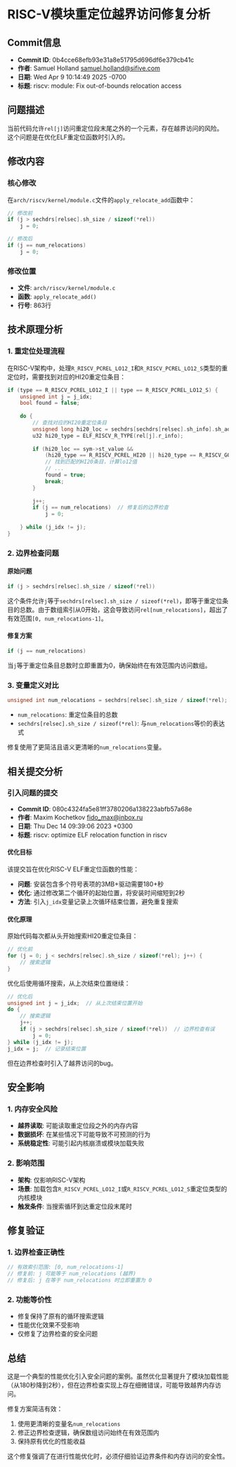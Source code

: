 # RISC-V模块重定位越界访问修复分析

## Commit信息
- **Commit ID**: 0b4cce68efb93e31a8e51795d696df6e379cb41c
- **作者**: Samuel Holland <samuel.holland@sifive.com>
- **日期**: Wed Apr 9 10:14:49 2025 -0700
- **标题**: riscv: module: Fix out-of-bounds relocation access

## 问题描述

当前代码允许`rel[j]`访问重定位段末尾之外的一个元素，存在越界访问的风险。这个问题是在优化ELF重定位函数时引入的。

## 修改内容

### 核心修改

在`arch/riscv/kernel/module.c`文件的`apply_relocate_add`函数中：

```c
// 修改前
if (j > sechdrs[relsec].sh_size / sizeof(*rel))
    j = 0;

// 修改后  
if (j == num_relocations)
    j = 0;
```

### 修改位置
- **文件**: `arch/riscv/kernel/module.c`
- **函数**: `apply_relocate_add()`
- **行号**: 863行

## 技术原理分析

### 1. 重定位处理流程

在RISC-V架构中，处理`R_RISCV_PCREL_LO12_I`和`R_RISCV_PCREL_LO12_S`类型的重定位时，需要找到对应的HI20重定位条目：

```c
if (type == R_RISCV_PCREL_LO12_I || type == R_RISCV_PCREL_LO12_S) {
    unsigned int j = j_idx;
    bool found = false;
    
    do {
        // 查找对应的HI20重定位条目
        unsigned long hi20_loc = sechdrs[sechdrs[relsec].sh_info].sh_addr + rel[j].r_offset;
        u32 hi20_type = ELF_RISCV_R_TYPE(rel[j].r_info);
        
        if (hi20_loc == sym->st_value && 
            (hi20_type == R_RISCV_PCREL_HI20 || hi20_type == R_RISCV_GOT_HI20)) {
            // 找到匹配的HI20条目，计算lo12值
            // ...
            found = true;
            break;
        }
        
        j++;
        if (j == num_relocations)  // 修复后的边界检查
            j = 0;
            
    } while (j_idx != j);
}
```

### 2. 边界检查问题

#### 原始问题
```c
if (j > sechdrs[relsec].sh_size / sizeof(*rel))
```

这个条件允许`j`等于`sechdrs[relsec].sh_size / sizeof(*rel)`，即等于重定位条目的总数。由于数组索引从0开始，这会导致访问`rel[num_relocations]`，超出了有效范围`[0, num_relocations-1]`。

#### 修复方案
```c
if (j == num_relocations)
```

当`j`等于重定位条目总数时立即重置为0，确保始终在有效范围内访问数组。

### 3. 变量定义对比

```c
unsigned int num_relocations = sechdrs[relsec].sh_size / sizeof(*rel);
```

- `num_relocations`: 重定位条目的总数
- `sechdrs[relsec].sh_size / sizeof(*rel)`: 与`num_relocations`等价的表达式

修复使用了更简洁且语义更清晰的`num_relocations`变量。

## 相关提交分析

### 引入问题的提交
- **Commit ID**: 080c4324fa5e81ff3780206a138223abfb57a68e
- **作者**: Maxim Kochetkov <fido_max@inbox.ru>
- **日期**: Thu Dec 14 09:39:06 2023 +0300
- **标题**: riscv: optimize ELF relocation function in riscv

#### 优化目标
该提交旨在优化RISC-V ELF重定位函数的性能：
- **问题**: 安装包含多个符号表项的3MB+驱动需要180+秒
- **优化**: 通过修改第二个循环的起始位置，将安装时间缩短到2秒
- **方法**: 引入`j_idx`变量记录上次循环结束位置，避免重复搜索

#### 优化原理
原始代码每次都从头开始搜索HI20重定位条目：
```c
// 优化前
for (j = 0; j < sechdrs[relsec].sh_size / sizeof(*rel); j++) {
    // 搜索逻辑
}
```

优化后使用循环搜索，从上次结束位置继续：
```c
// 优化后
unsigned int j = j_idx;  // 从上次结束位置开始
do {
    // 搜索逻辑
    j++;
    if (j > sechdrs[relsec].sh_size / sizeof(*rel))  // 边界检查有误
        j = 0;
} while (j_idx != j);
j_idx = j;  // 记录结束位置
```

但在边界检查时引入了越界访问的bug。

## 安全影响

### 1. 内存安全风险
- **越界读取**: 可能读取重定位段之外的内存内容
- **数据损坏**: 在某些情况下可能导致不可预测的行为
- **系统稳定性**: 可能引起内核崩溃或模块加载失败

### 2. 影响范围
- **架构**: 仅影响RISC-V架构
- **场景**: 加载包含`R_RISCV_PCREL_LO12_I`或`R_RISCV_PCREL_LO12_S`重定位类型的内核模块
- **触发条件**: 当搜索循环到达重定位段末尾时

## 修复验证

### 1. 边界检查正确性
```c
// 有效索引范围: [0, num_relocations-1]
// 修复前: j 可能等于 num_relocations (越界)
// 修复后: j 在等于 num_relocations 时立即重置为 0
```

### 2. 功能等价性
- 修复保持了原有的循环搜索逻辑
- 性能优化效果不受影响
- 仅修复了边界检查的安全问题

## 总结

这是一个典型的性能优化引入安全问题的案例。虽然优化显著提升了模块加载性能（从180秒降到2秒），但在边界检查实现上存在细微错误，可能导致越界内存访问。

修复方案简洁有效：
1. 使用更清晰的变量名`num_relocations`
2. 修正边界检查逻辑，确保数组访问始终在有效范围内
3. 保持原有优化的性能收益

这个修复强调了在进行性能优化时，必须仔细验证边界条件和内存访问的安全性。